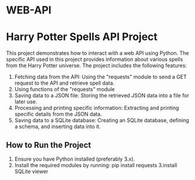 # WEB-API

# Harry Potter Spells API Project

This project demonstrates how to interact with a web API using Python. The specific API used in this project provides information about various spells from the Harry Potter universe. The project includes the following features:

1. Fetching data from the API: Using the "requests" module to send a GET request to the API and retrieve spell data.
2. Using functions of the "requests" module
3. Saving data to a JSON file: Storing the retrieved JSON data into a file for later use.
4. Processing and printing specific information: Extracting and printing specific details from the JSON data.
5. Saving data to a SQLite database: Creating an SQLite database, defining a schema, and inserting data into it.

## How to Run the Project

1. Ensure you have Python installed (preferably 3.x).
2. Install the required modules by running:
   pip install requests
3.install SQLite viewer
